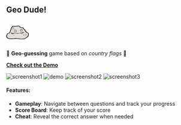 ## Geo Dude! 

<img src="./app/src/main/res/drawable-hdpi/ic_logo.png" alt="logo" width="60" />

🏁 **Geo-guessing** game based on *country flags* 🏁 <br>

[**Check out the Demo**](https://www.youtube.com/watch?v=n5Kpai7mRxs) <br>

<img src="https://github.com/eesuhn/GeoDude/assets/102596628/f3f1b4d9-ac4c-447b-ad08-8051fe771fb3" alt="screenshot1" width="200" />
<img src="https://github.com/eesuhn/GeoDude/assets/102596628/1652a28f-3b93-499c-92e9-b26983aa8cda" alt="demo" width="200" />
<img src="https://github.com/eesuhn/GeoDude/assets/102596628/c9bc3f83-1acc-4ed8-9fdd-87414f9cd052" alt="screenshot2" width="200" />
<img src="https://github.com/eesuhn/GeoDude/assets/102596628/3f8595cd-6ae3-47b0-a63b-b02308fe1a2e" alt="screenshot3" width="200" />

#### Features:
- **Gameplay**: Navigate between questions and track your progress
- **Score Board**: Keep track of your score
- **Cheat**: Reveal the correct answer when needed

